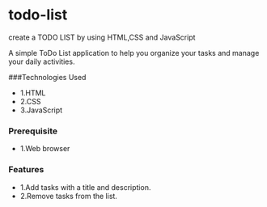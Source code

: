 # todo-list
create a TODO LIST by using HTML,CSS and JavaScript

A simple ToDo List application to help you organize your tasks and manage your daily activities.

###Technologies Used
* 1.HTML
* 2.CSS
* 3.JavaScript

### Prerequisite
* 1.Web browser
### Features
* 1.Add tasks with a title and description.
* 2.Remove tasks from the list.
 
